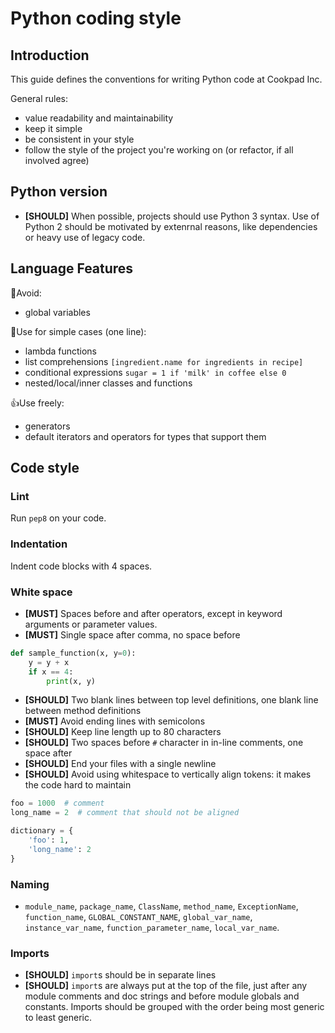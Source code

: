 # Python coding style

## Introduction

This guide defines the conventions for writing Python code at Cookpad Inc.

General rules:

 - value readability and maintainability
 - keep it simple
 - be consistent in your style 
 - follow the style of the project you're working on (or refactor, if all involved agree)

## Python version

 - **[SHOULD]** When possible, projects should use Python 3 syntax. Use of Python 2 should be motivated by extenrnal reasons, like dependencies or heavy use of legacy code.

## Language Features

🙌Avoid:

 - global variables

👋Use for simple cases (one line):

 - lambda functions
 - list comprehensions `[ingredient.name for ingredients in recipe]`
 - conditional expressions `sugar = 1 if 'milk' in coffee else 0`
 - nested/local/inner classes and functions

👍Use freely:

 - generators
 - default iterators and operators for types that support them

## Code style

### Lint

Run `pep8` on your code.

### Indentation

Indent code blocks with 4 spaces.

### White space

 - **[MUST]** Spaces before and after operators, except in keyword arguments or parameter values.
 - **[MUST]** Single space after comma, no space before

```python
def sample_function(x, y=0):
    y = y + x
    if x == 4:
        print(x, y)
```

 - **[SHOULD]** Two blank lines between top level definitions, one blank line between method definitions
 - **[MUST]** Avoid ending lines with semicolons
 - **[SHOULD]** Keep line length up to 80 characters
 - **[SHOULD]** Two spaces before `#` character in in-line comments, one space after
 - **[SHOULD]** End your files with a single newline
 - **[SHOULD]** Avoid using whitespace to vertically align tokens: it makes the code hard to maintain

```python
foo = 1000  # comment
long_name = 2  # comment that should not be aligned

dictionary = {
    'foo': 1,
    'long_name': 2
}
```

### Naming

 - `module_name`, `package_name`, `ClassName`, `method_name`, `ExceptionName`, `function_name`, `GLOBAL_CONSTANT_NAME`, `global_var_name`, `instance_var_name`, `function_parameter_name`, `local_var_name`.

### Imports

 - **[SHOULD]** `import`s should be in separate lines
 - **[SHOULD]** `import`s are always put at the top of the file, just after any module comments and doc strings and before module globals and constants. Imports should be grouped with the order being most generic to least generic.

